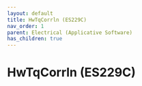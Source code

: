 ```yaml
---
layout: default
title: HwTqCorrln (ES229C)
nav_order: 1
parent: Electrical (Applicative Software)
has_children: true
---
```

# HwTqCorrln (ES229C)
